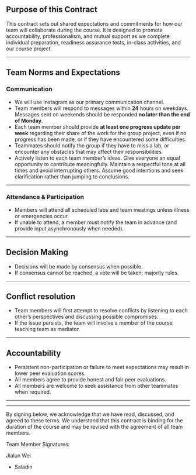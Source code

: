 ## Purpose of this Contract

This contract sets out shared expectations and commitments for how our team will collaborate during the course. It is designed to promote accountability, professionalism, and mutual support as we complete individual preparation, readiness assurance tests, in-class activities, and our course project.

---
## Team Norms and Expectations

### Communication

* We will use Instagram as our primary communication channel.
* Team members will respond to messages within **24** hours on weekdays. Messages sent on weekends should be responded **no later than the end of Monday**.
* Each team member should provide **at least one progress update per week** regarding their share of the work for the group project, even if no progress has been made, or if they have encountered some difficulties.
* Teammates should notify the group if they have to miss a lab, or encounter any obstacles that may affect their responsibilities.
* Actively listen to each team member’s ideas.
Give everyone an equal opportunity to contribute meaningfully. Maintain a respectful tone at all times and avoid interrupting others. Assume good intentions and seek clarification rather than jumping to conclusions.
---

### Attendance & Participation

* Members will attend all scheduled labs and team meatings unless illness or emergencies occur.
* If unable to attend, a member must notify the team in advance (and provide input asynchronously when needed).
---

## Decision Making

* Decisions will be made by consensus when possible.
* If consensus cannot be reached, a vote will be taken; majority rules.
---
## Conflict resolution
* Team members will first attempt to resolve conflicts by listening to each other’s perspectives and discussing possible compromises.
* If the issue persists, the team will involve a member of the course teaching team as mediator.

---

## Accountability
* Persistent non-participation or failure to meet expectations may result in lower peer evaluation scores.
* All members agree to provide honest and fair peer evaluations.
* All members are welcome to seek assistance from other teammates when required.
---

---

By signing below, we acknowledge that we have read, discussed, and agreed to these terms. We understand that this contract is binding for the duration of the course and may be revised with the agreement of all team members.

Team Member Signatures:

Jialun Wei
* Saladin